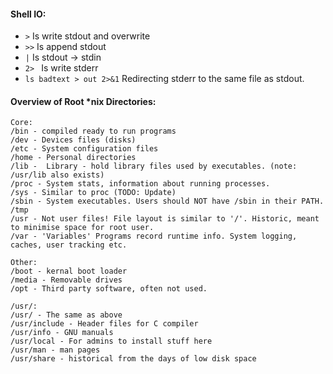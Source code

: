 

#### Shell IO:
* ` > `   Is write stdout and overwrite
* ` >> `  Is append stdout
* ` | `   Is stdout -> stdin
* `2> `   Is write stderr
* `ls badtext > out 2>&1` Redirecting stderr to the same file as stdout.


#### Overview of Root *nix Directories:
 ```
 Core:
/bin - compiled ready to run programs
/dev - Devices files (disks)
/etc - System configuration files
/home - Personal directories
/lib -  Library - hold library files used by executables. (note: /usr/lib also exists)
/proc - System stats, information about running processes.
/sys - Similar to proc (TODO: Update)
/sbin - System executables. Users should NOT have /sbin in their PATH.
/tmp
/usr - Not user files! File layout is similar to '/'. Historic, meant to minimise space for root user.
/var - 'Variables' Programs record runtime info. System logging, caches, user tracking etc.

Other:
/boot - kernal boot loader
/media - Removable drives
/opt - Third party software, often not used.

/usr/:
/usr/ - The same as above
/usr/include - Header files for C compiler
/usr/info - GNU manuals
/usr/local - For admins to install stuff here
/usr/man - man pages
/usr/share - historical from the days of low disk space
```
